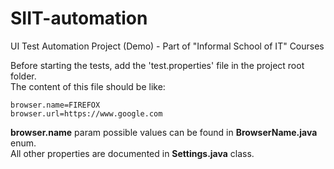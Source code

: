 # SIIT-automation

UI Test Automation Project (Demo) - Part of "Informal School of IT" Courses

Before starting the tests, add the 'test.properties' file in the project root folder.<br>
The content of this file should be like:

```
browser.name=FIREFOX
browser.url=https://www.google.com
```

**browser.name** param possible values can be found in **BrowserName.java** enum.<br>
All other properties are documented in **Settings.java** class.